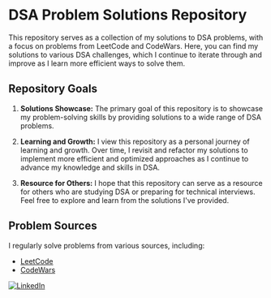 # DSA Problem Solutions Repository

This repository serves as a collection of my solutions to DSA problems, with a focus on problems from LeetCode and CodeWars. Here, you can find my solutions to various DSA challenges, which I continue to iterate through and improve as I learn more efficient ways to solve them.

## Repository Goals

1. **Solutions Showcase:** The primary goal of this repository is to showcase my problem-solving skills by providing solutions to a wide range of DSA problems.

2. **Learning and Growth:** I view this repository as a personal journey of learning and growth. Over time, I revisit and refactor my solutions to implement more efficient and optimized approaches as I continue to advance my knowledge and skills in DSA.

3. **Resource for Others:** I hope that this repository can serve as a resource for others who are studying DSA or preparing for technical interviews. Feel free to explore and learn from the solutions I've provided.

## Problem Sources

I regularly solve problems from various sources, including:

- [LeetCode](https://leetcode.com/)
- [CodeWars](https://www.codewars.com/)


[![LinkedIn](https://img.shields.io/badge/LinkedIn-Ariunaa_Myagmar-blue?style=flat&logo=linkedin)](https://www.linkedin.com/in/ariunaa-myagmar/)

